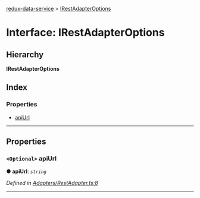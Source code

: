 [redux-data-service](../README.md) > [IRestAdapterOptions](../interfaces/irestadapteroptions.md)

# Interface: IRestAdapterOptions

## Hierarchy

**IRestAdapterOptions**

## Index

### Properties

* [apiUrl](irestadapteroptions.md#apiurl)

---

## Properties

<a id="apiurl"></a>

### `<Optional>` apiUrl

**● apiUrl**: *`string`*

*Defined in [Adapters/RestAdapter.ts:8](https://github.com/Rediker-Software/redux-data-service/blob/d65f4fb/src/Adapters/RestAdapter.ts#L8)*

___

